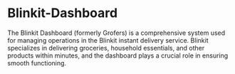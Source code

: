# Blinkit-Dashboard
The Blinkit Dashboard (formerly Grofers) is a comprehensive system used for managing operations in the Blinkit instant delivery service. Blinkit specializes in delivering groceries, household essentials, and other products within minutes, and the dashboard plays a crucial role in ensuring smooth functioning. 
